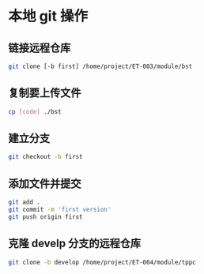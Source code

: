 # 本地 git 操作
## 链接远程仓库
```bash
git clone [-b first] /home/project/ET-003/module/bst
```

## 复制要上传文件
```bash
cp [code] ./bst
```

## 建立分支
```bash
git checkout -b first
```

## 添加文件并提交
```bash
git add .
git commit -m 'first version'
git push origin first
```

## 克隆 develp 分支的远程仓库
```bash
git clone -b develop /home/project/ET-004/module/tppc
```